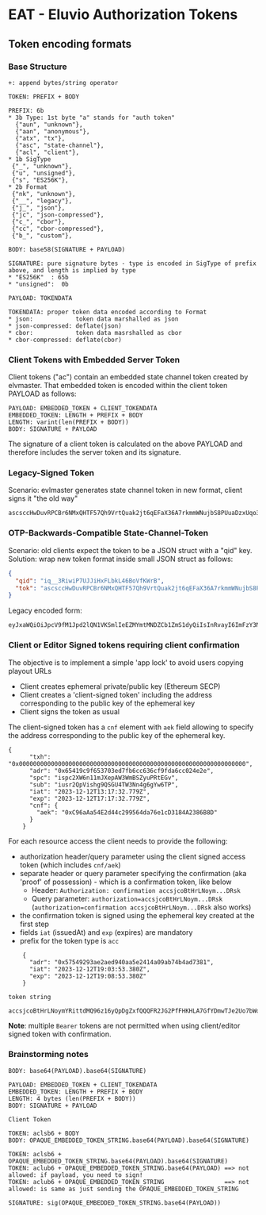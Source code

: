 # EAT - Eluvio Authorization Tokens

## Token encoding formats

### Base Structure

```
+: append bytes/string operator

TOKEN: PREFIX + BODY

PREFIX: 6b
* 3b Type: 1st byte "a" stands for "auth token" 
  {"aun", "unknown"},
  {"aan", "anonymous"},
  {"atx", "tx"},
  {"asc", "state-channel"},
  {"acl", "client"},
* 1b SigType
 {"_", "unknown"},
 {"u", "unsigned"},
 {"s", "ES256K"},
* 2b Format
 {"nk", "unknown"},        
 {"__", "legacy"},         
 {"j_", "json"},           
 {"jc", "json-compressed"},
 {"c_", "cbor"},           
 {"cc", "cbor-compressed"},
 {"b_", "custom"},         

BODY: base58(SIGNATURE + PAYLOAD)

SIGNATURE: pure signature bytes - type is encoded in SigType of prefix above, and length is implied by type
* "ES256K"  : 65b
* "unsigned":  0b

PAYLOAD: TOKENDATA

TOKENDATA: proper token data encoded according to Format
* json:            token data marshalled as json           
* json-compressed: deflate(json) 
* cbor:            token data masrshalled as cbor
* cbor-compressed: deflate(cbor)
```

### Client Tokens with Embedded Server Token

Client tokens ("ac") contain an embedded state channel token created by elvmaster. That embedded token is encoded
within the client token PAYLOAD as follows:

```
PAYLOAD: EMBEDDED_TOKEN + CLIENT_TOKENDATA
EMBEDDED_TOKEN: LENGTH + PREFIX + BODY
LENGTH: varint(len(PREFIX + BODY))
BODY: SIGNATURE + PAYLOAD
```

The signature of a client token is calculated on the above PAYLOAD and therefore includes the server token and its
 signature.

### Legacy-Signed Token

Scenario: evlmaster generates state channel token in new format, client signs it "the old way"

```
ascsccHwDuvRPCBr6NMxQHTF57Qh9VrtQuak2jt6qEFaX36A7rkmmWNujbS8PUuaDzxUqo3JeY6R95xTzbC62WbxccUnDwAjj5rKWuUqaK5xHHhcbMfWEVGUEMFh7qGhnsbzaJwJsxgS6mVAUeHQjgh9EAAzv28d4yyY99CQ2Ug9XNAk27owqLi1TRRokSHFQ5dUZNdk6ZmLkBHEJLjPTyizKyZc4fFYbrc36DtZQRpGyrFSaaZ8JfCNJX6kcSZzxZETg1DnchWQorjLMXThHT7WuS5m3smGDJ7cMc4WyfTRoyosL.RVMyNTZLX0YzVnhlc3JiN256UHhSbndUNkZIcEtDZFN1UVpjZGtxSDd3VXh5cWdjcmthWjF0TEJHR2R6Z2dvQU14YzVMQlVBRVhhZFV6NEt4SzVTbkxXWjdpRTNiWDVK
```

### OTP-Backwards-Compatible State-Channel-Token

Scenario: old clients expect the token to be a JSON struct with a "qid" key.
Solution: wrap new token format inside small JSON struct as follows:

```json
{
  "qid": "iq__3RiwiP7UJJiHxFLbkL46BoVfKWrB",
  "tok": "ascsccHwDuvRPCBr6NMxQHTF57Qh9VrtQuak2jt6qEFaX36A7rkmmWNujbS8PUuaDzxUqo3JeY6R95xTzbC62WbxccUnDwAjj5rKWuUqaK5xHHhcbMfWEVGUEMFh7qGhnsbzaJwJsxgS6mVAUeHQjgh9EAAzv28d4yyY99CQ2Ug9XNAk27owqLi1TRRokSHFQ5dUZNdk6ZmLkBHEJLjPTyizKyZc4fFYbrc36DtZQRpGyrFSaaZ8JfCNJX6kcSZzxZETg1DnchWQorjLMXThHT7WuS5m3smGDJ7cMc4WyfTRoyosL"
}
```

Legacy encoded form:

```
eyJxaWQiOiJpcV9fM1Jpd2lQN1VKSmlIeEZMYmtMNDZCb1ZmS1dyQiIsInRvayI6ImFzY3NjY0h3RHV2UlBDQnI2Tk14UUhURjU3UWg5VnJ0UXVhazJqdDZxRUZhWDM2QTdya21tV051amJTOFBVdWFEenhVcW8zSmVZNlI5NXhUemJDNjJXYnhjY1VuRHdBamo1cktXdVVxYUs1eEhIaGNiTWZXRVZHVUVNRmg3cUdobnNiemFKd0pzeGdTNm1WQVVlSFFqZ2g5RUFBenYyOGQ0eXlZOTlDUTJVZzlYTkFrMjdvd3FMaTFUUlJva1NIRlE1ZFVaTmRrNlptTGtCSEVKTGpQVHlpekt5WmM0ZkZZYnJjMzZEdFpRUnBHeXJGU2FhWjhKZkNOSlg2a2NTWnp4WkVUZzFEbmNoV1FvcmpMTVhUaEhUN1d1UzVtM3NtR0RKN2NNYzRXeWZUUm95b3NMIn0=
```

### Client or Editor Signed tokens requiring client confirmation

The objective is to implement a simple 'app lock' to avoid users copying playout URLs
 
* Client creates ephemeral private/public key (Ethereum SECP)
* Client creates a 'client-signed token' including the address corresponding to the public key of the ephemeral key
* Client signs the token as usual 

The client-signed token has a `cnf` element with `aek` field allowing to specify the address corresponding to the public
key of the ephemeral key.

```
{
      "txh": "0x0000000000000000000000000000000000000000000000000000000000000000",
      "adr": "0x65419c9f653703ed7fb6cc636cf9fda6cc024e2e",
      "spc": "ispc2XW6n11mJXepAW3WmBSZyuPRtEGv",
      "sub": "iusr2QpVishg9QSGU4TW3Nn4g6gYw6TP",
      "iat": "2023-12-12T13:17:32.779Z",
      "exp": "2023-12-12T17:17:32.779Z",
      "cnf": {
        "aek": "0xC96aAa54E2d44c299564da76e1cD3184A2386B8D"
      }
    }
```

For each resource access the client needs to provide the following:

* authorization header/query parameter using the client signed access token (which includes `cnf/aek`)
* separate header or query parameter specifying the confirmation (aka 'proof' of possession) - which is a confirmation token, like below
  * Header: `Authorization: confirmation accsjcoBtHrLNoym...DRsk`
  * Query parameter: `authorization=accsjcoBtHrLNoym...DRsk` (`authorization=confirmation accsjcoBtHrLNoym...DRsk` also works)
* the confirmation token is signed using the ephemeral key created at the first step
* fields `iat` (issuedAt) and `exp` (expires) are mandatory
* prefix for the token type is `acc`

````
    {
      "adr": "0x57549293ae2aed940aa5e2414a09ab74b4ad7381",
      "iat": "2023-12-12T19:03:53.380Z",
      "exp": "2023-12-12T19:08:53.380Z"
    }
    
token string
    accsjcoBtHrLNoymYRittdMQ96z16yQpDgZxfQQQFR2JG2PfFHKHLA7GfYDmwTJe2Uo7bWoaCGFjJ6fPiuy3mtWpFwTda9dhxAHUj7F9GD3YJE9kibnGZnr9YzyhmNu5EQPkE1QmTAMToqDRsk
````

**Note**: multiple `Bearer` tokens are not permitted when using client/editor signed token with confirmation.


### Brainstorming notes

```
BODY: base64(PAYLOAD).base64(SIGNATURE)

PAYLOAD: EMBEDDED_TOKEN + CLIENT_TOKENDATA
EMBEDDED_TOKEN: LENGTH + PREFIX + BODY
LENGTH: 4 bytes (len(PREFIX + BODY))
BODY: SIGNATURE + PAYLOAD

Client Token

TOKEN: aclsb6 + BODY
BODY: OPAQUE_EMBEDDED_TOKEN_STRING.base64(PAYLOAD).base64(SIGNATURE)

TOKEN: aclsb6 + OPAQUE_EMBEDDED_TOKEN_STRING.base64(PAYLOAD).base64(SIGNATURE)
TOKEN: aclub6 + OPAQUE_EMBEDDED_TOKEN_STRING.base64(PAYLOAD) ==> not allowed: if payload, you need to sign!
TOKEN: aclub6 + OPAQUE_EMBEDDED_TOKEN_STRING                 ==> not allowed: is same as just sending the OPAQUE_EMBEDDED_TOKEN_STRING

SIGNATURE: sig(OPAQUE_EMBEDDED_TOKEN_STRING.base64(PAYLOAD))
```
